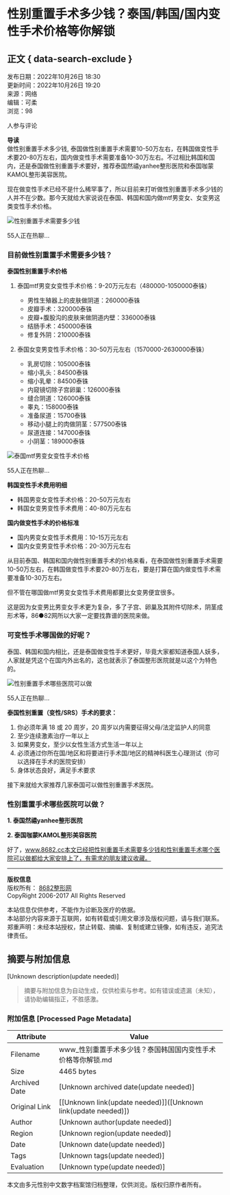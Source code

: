 # 性别重置手术多少钱？泰国/韩国/国内变性手术价格等你解锁

## 正文 { data-search-exclude }


发布日期：2022年10月26日 18:30  
更新时间：2022年10月26日 19:20  
来源：网络  
编辑：可柔  
浏览：98  

人参与评论  
  
**导读**  
做性别重置手术多少钱, 泰国做性别重置手术需要10-50万左右，在韩国做变性手术要20-80万左右，国内做变性手术需要准备10-30万左右。不过相比韩国和国内，还是泰国做性别重置手术要好，推荐泰国然禧yanhee整形医院和泰国咖蒙KAMOL整形美容医院。

现在做变性手术已经不是什么稀罕事了，所以目前来打听做性别重置手术多少钱的人并不在少数。那今天就给大家说说在泰国、韩国和国内做mtf男变女、女变男这类变性手术价格。

![性别重置手术需要多少钱](https://img.8682.cc/uploadfile/2022/1026/20221026946073.png)

55人正在热聊...

### 目前做性别重置手术需要多少钱？

**泰国性别重置手术价格**

1. 泰国mtf男变女变性手术价格：9-20万元左右（480000-1050000泰铢）
   - 男性生殖器上的皮肤做阴道：260000泰铢  
   - 皮瓣手术：320000泰铢  
   - 皮瓣+腹股沟的皮肤来做阴道内壁：336000泰铢  
   - 结肠手术：450000泰铢  
   - 修复外阴：210000泰铢  

2. 泰国女变男变性手术价格：30-50万元左右（1570000-2630000泰铢）
   - 乳房切除：105000泰铢  
   - 缩小乳头：84500泰铢  
   - 缩小乳晕：84500泰铢  
   - 内窥镜切除子宫卵巢：126000泰铢  
   - 缝合阴道：126000泰铢  
   - 睾丸：158000泰铢  
   - 准备尿道：15700泰铢  
   - 移动小腿上的肉做阴茎：577500泰铢  
   - 尿道连接：147000泰铢  
   - 小阴茎：189000泰铢  

![泰国mtf男变女变性手术价格](https://img.8682.cc/uploadfile/2022/1026/20221026262775.png)

55人正在热聊...

**韩国变性手术费用明细**

- 韩国男变女变性手术价格：20-50万元左右
- 韩国女变男变性手术费用：40-80万元左右

**国内做变性手术的价格标准**

- 国内男变女变性手术费用：10-15万元左右
- 国内女变男变性手术价格：20-30万元左右

从目前泰国、韩国和国内做性别重置手术的价格来看，在泰国做性别重置手术需要10-50万左右，在韩国做变性手术要20-80万左右，要是打算在国内做变性手术需要准备10-30万左右。

但不管在哪国做mtf男变女变性手术费用都要比女变男便宜很多。

这是因为女变男比男变女手术更为复杂，多了子宫、卵巢及其附件切除术，阴茎成形术等，86●82网所以大家一定要找靠谱的医院来做。

### 可变性手术哪国做的好呢？

泰国、韩国和国内相比，还是泰国做变性手术更好，毕竟大家都知道泰国人妖多，人家就是凭这个在国内外出名的，这也就表示了泰国整形医院就是以这个为特色的。

![性别重置手术哪些医院可以做](https://img.8682.cc/uploadfile/2022/1026/20221026751645.png)

55人正在热聊...

**泰国性别重置（变性/SRS）手术的要求：**

1. 你必须年满 18 或 20 周岁，20 周岁以内需要征得父母/法定监护人的同意
2. 至少连续激素治疗一年以上
3. 如果男变女，至少以女性生活方式生活一年以上
4. 必须通过你所在国/地区和将要进行手术国/地区的精神科医生心理测试（你可以选择在手术的医院安排）
5. 身体状态良好，满足手术要求

接下来就给大家推荐几家泰国可以做性别重置手术医院。

### 性别重置手术哪些医院可以做？

**1. 泰国然禧yanhee整形医院**

**2. 泰国咖蒙KAMOL整形美容医院**

好了，www.8682.cc本文已经把性别重置手术需要多少钱和性别重置手术哪个医院可以做都给大家安排上了，有需求的朋友建议收藏。

---

**版权信息**  
版权所有： [8682整形网](https://www.8682.cc/page/copyright.html)  
CopyRight 2006-2017 All Rights Reserved  

本站信息仅供参考，不能作为诊断及医疗的依据。  
本站部分内容来源于互联网，如有转载或引用文章涉及版权问题，请与我们联系。  
郑重声明：未经本站授权，禁止转载、摘编、复制或建立镜像，如有违反，追究法律责任。
<!-- tcd_original_link https://www.8682.cc/content/202210/26_206517.shtml -->


## 摘要与附加信息

<!-- tcd_abstract -->
[Unknown description(update needed)]
<!-- tcd_abstract_end -->

> 摘要与附加信息为自动生成，仅供检索与参考。如有错误或遗漏（未知），请协助编辑指正，不胜感激。

### 附加信息 [Processed Page Metadata]

| Attribute       | Value                                  |
|-----------------|----------------------------------------|
| Filename        | www_性别重置手术多少钱？泰国韩国国内变性手术价格等你解锁.md                             |
| Size            | 4465 bytes                           |
| Archived Date   | [Unknown archived date(update needed)]                             |
| Original Link   | [[Unknown link(update needed)]]([Unknown link(update needed)])                       |
| Author          | [Unknown author(update needed)]                               |
| Region          | [Unknown region(update needed)]                               |
| Date            | [Unknown date(update needed)]                                 |
| Tags            | [Unknown tags(update needed)]                                 |
| Evaluation            | [Unknown type(update needed)]                                 |
<!-- tcd_table_end -->

本文由多元性别中文数字档案馆归档整理，仅供浏览。版权归原作者所有。
